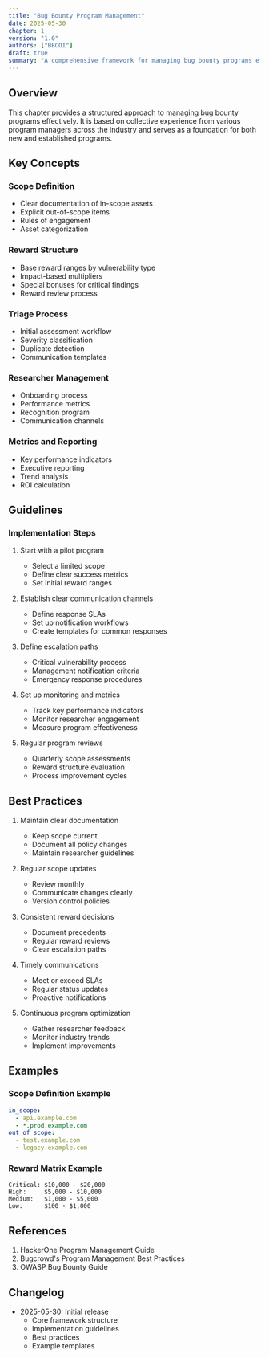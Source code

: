 ```yaml
---
title: "Bug Bounty Program Management"
date: 2025-05-30
chapter: 1
version: "1.0"
authors: ["BBCOI"]
draft: true
summary: "A comprehensive framework for managing bug bounty programs effectively, covering scope definition, reward structures, triage processes, and program metrics."
---
```


## Overview

This chapter provides a structured approach to managing bug bounty programs effectively. It is based on collective experience from various program managers across the industry and serves as a foundation for both new and established programs.

## Key Concepts

### Scope Definition
- Clear documentation of in-scope assets
- Explicit out-of-scope items
- Rules of engagement
- Asset categorization

### Reward Structure
- Base reward ranges by vulnerability type
- Impact-based multipliers
- Special bonuses for critical findings
- Reward review process

### Triage Process
- Initial assessment workflow
- Severity classification
- Duplicate detection
- Communication templates

### Researcher Management
- Onboarding process
- Performance metrics
- Recognition program
- Communication channels

### Metrics and Reporting
- Key performance indicators
- Executive reporting
- Trend analysis
- ROI calculation

## Guidelines

### Implementation Steps

1. Start with a pilot program
   - Select a limited scope
   - Define clear success metrics
   - Set initial reward ranges

2. Establish clear communication channels
   - Define response SLAs
   - Set up notification workflows
   - Create templates for common responses

3. Define escalation paths
   - Critical vulnerability process
   - Management notification criteria
   - Emergency response procedures

4. Set up monitoring and metrics
   - Track key performance indicators
   - Monitor researcher engagement
   - Measure program effectiveness

5. Regular program reviews
   - Quarterly scope assessments
   - Reward structure evaluation
   - Process improvement cycles

## Best Practices

1. Maintain clear documentation
   - Keep scope current
   - Document all policy changes
   - Maintain researcher guidelines

2. Regular scope updates
   - Review monthly
   - Communicate changes clearly
   - Version control policies

3. Consistent reward decisions
   - Document precedents
   - Regular reward reviews
   - Clear escalation paths

4. Timely communications
   - Meet or exceed SLAs
   - Regular status updates
   - Proactive notifications

5. Continuous program optimization
   - Gather researcher feedback
   - Monitor industry trends
   - Implement improvements

## Examples

### Scope Definition Example
```yaml
in_scope:
  - api.example.com
  - *.prod.example.com
out_of_scope:
  - test.example.com
  - legacy.example.com
```

### Reward Matrix Example
```
Critical: $10,000 - $20,000
High:     $5,000 - $10,000
Medium:   $1,000 - $5,000
Low:      $100 - $1,000
```

## References

1. HackerOne Program Management Guide
2. Bugcrowd's Program Management Best Practices
3. OWASP Bug Bounty Guide

## Changelog

- 2025-05-30: Initial release
  - Core framework structure
  - Implementation guidelines
  - Best practices
  - Example templates
